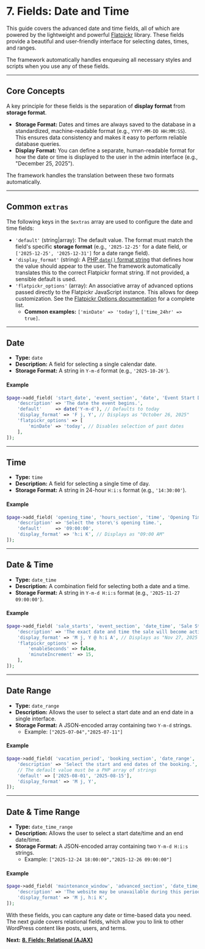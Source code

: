# 7. Fields: Date and Time

This guide covers the advanced date and time fields, all of which are powered by the lightweight and powerful [Flatpickr](https://flatpickr.js.org/) library. These fields provide a beautiful and user-friendly interface for selecting dates, times, and ranges.

The framework automatically handles enqueuing all necessary styles and scripts when you use any of these fields.

---

## Core Concepts

A key principle for these fields is the separation of **display format** from **storage format**.

*   **Storage Format:** Dates and times are always saved to the database in a standardized, machine-readable format (e.g., `YYYY-MM-DD HH:MM:SS`). This ensures data consistency and makes it easy to perform reliable database queries.
*   **Display Format:** You can define a separate, human-readable format for how the date or time is displayed to the user in the admin interface (e.g., "December 25, 2025").

The framework handles the translation between these two formats automatically.

---

## Common `extras`

The following keys in the `$extras` array are used to configure the date and time fields:

*   `'default'` (string|array): The default value. The format must match the field's specific **storage format** (e.g., `'2025-12-25'` for a date field, or `['2025-12-25', '2025-12-31']` for a date range field).
*   `'display_format'` (string): A [PHP `date()` format string](https://www.php.net/manual/en/datetime.format.php) that defines how the value should appear to the user. The framework automatically translates this to the correct Flatpickr format string. If not provided, a sensible default is used.
*   `'flatpickr_options'` (array): An associative array of advanced options passed directly to the Flatpickr JavaScript instance. This allows for deep customization. See the [Flatpickr Options documentation](https://flatpickr.js.org/options/) for a complete list.
    *   **Common examples:** `['minDate' => 'today']`, `['time_24hr' => true]`.

---

## Date

*   **Type:** `date`
*   **Description:** A field for selecting a single calendar date.
*   **Storage Format:** A string in `Y-m-d` format (e.g., `'2025-10-26'`).

#### Example

```php
$page->add_field( 'start_date', 'event_section', 'date', 'Event Start Date', [
    'description' => 'The date the event begins.',
    'default'     => date('Y-m-d'), // Defaults to today
    'display_format' => 'F j, Y', // Displays as "October 26, 2025"
    'flatpickr_options' => [
        'minDate' => 'today', // Disables selection of past dates
    ],
]);
```

---

## Time

*   **Type:** `time`
*   **Description:** A field for selecting a single time of day.
*   **Storage Format:** A string in 24-hour `H:i:s` format (e.g., `'14:30:00'`).

#### Example

```php
$page->add_field( 'opening_time', 'hours_section', 'time', 'Opening Time', [
    'description' => 'Select the store\'s opening time.',
    'default'     => '09:00:00',
    'display_format' => 'h:i K', // Displays as "09:00 AM"
]);
```

---

## Date & Time

*   **Type:** `date_time`
*   **Description:** A combination field for selecting both a date and a time.
*   **Storage Format:** A string in `Y-m-d H:i:s` format (e.g., `'2025-11-27 09:00:00'`).

#### Example

```php
$page->add_field( 'sale_starts', 'event_section', 'date_time', 'Sale Starts On', [
    'description' => 'The exact date and time the sale will become active.',
    'display_format' => 'M j, Y @ h:i A', // Displays as "Nov 27, 2025 @ 09:00 AM"
    'flatpickr_options' => [
        'enableSeconds' => false,
        'minuteIncrement' => 15,
    ],
]);
```

---

## Date Range

*   **Type:** `date_range`
*   **Description:** Allows the user to select a start date and an end date in a single interface.
*   **Storage Format:** A JSON-encoded array containing two `Y-m-d` strings.
    *   Example: `["2025-07-04","2025-07-11"]`

#### Example

```php
$page->add_field( 'vacation_period', 'booking_section', 'date_range', 'Vacation Period', [
    'description' => 'Select the start and end dates of the booking.',
    // The default value must be a PHP array of strings
    'default' => ['2025-08-01', '2025-08-15'],
    'display_format' => 'M j, Y',
]);
```

---

## Date & Time Range

*   **Type:** `date_time_range`
*   **Description:** Allows the user to select a start date/time and an end date/time.
*   **Storage Format:** A JSON-encoded array containing two `Y-m-d H:i:s` strings.
    *   Example: `["2025-12-24 18:00:00","2025-12-26 09:00:00"]`

#### Example

```php
$page->add_field( 'maintenance_window', 'advanced_section', 'date_time_range', 'Maintenance Window', [
    'description' => 'The website may be unavailable during this period.',
    'display_format' => 'M j, h:i K',
]);
```

With these fields, you can capture any date or time-based data you need. The next guide covers relational fields, which allow you to link to other WordPress content like posts, users, and terms.

**Next:** [**8. Fields: Relational (AJAX)**](./08-fields-relational-ajax.md)